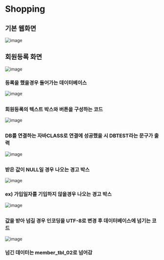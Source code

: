 # Shopping
## 기본 웹화면
![image](https://user-images.githubusercontent.com/102014376/186064407-795edd45-9209-466c-8bc3-c65253cc5116.png)

## 회원등록 화면
![image](https://user-images.githubusercontent.com/102014376/186064553-bdc06db3-9809-4595-b885-1a9b2f5e557c.png)
### 등록을 했을경우 들어가는 데이터베이스
![image](https://user-images.githubusercontent.com/102014376/186084916-dd955373-9566-402f-b755-c94fcfc3e078.png)

##
### 회원등록의 텍스트 박스와 버튼을 구성하는 코드
![image](https://user-images.githubusercontent.com/102014376/186083983-83097fb5-6938-47d4-9733-38f630626558.png)

##
### DB를 연결하는 자바CLASS로 연결에 성공했을 시 DBTEST라는 문구가 출력
![image](https://user-images.githubusercontent.com/102014376/186093323-8fb20818-c708-4663-9798-6160c12b1314.png)

##

### 받은 값이 NULL일 경우 나오는 경고 박스
![image](https://user-images.githubusercontent.com/102014376/186084296-880f9133-0dd8-404e-b88c-64e8830bdbfa.png)
### ex) 가입일자를 기입하지 않을경우 나오는 경고 박스
![image](https://user-images.githubusercontent.com/102014376/186084625-da1b92ec-a55f-4e8b-a07e-053e348ab6da.png)

##
### 값을 받아 넘길 경우 인코딩을 UTF-8로 변경 후 데이터베이스에 넘기는 코드
![image](https://user-images.githubusercontent.com/102014376/186084338-0ba248ac-6452-4327-9fe3-0194b7b5ef67.png)
### 넘긴 데이터는 member_tbl_02로 넘어감

##

